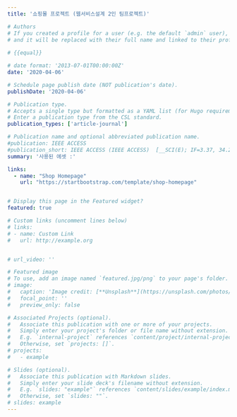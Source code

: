 ```yaml
---
title: '쇼핑몰 프로젝트 (웹서비스설계 2인 팀프로젝트)'

# Authors
# If you created a profile for a user (e.g. the default `admin` user), write the username (folder name) here
# and it will be replaced with their full name and linked to their profile.
  
# {{equal}}

# date format: '2013-07-01T00:00:00Z'
date: '2020-04-06'

# Schedule page publish date (NOT publication's date).
publishDate: '2020-04-06'

# Publication type.
# Accepts a single type but formatted as a YAML list (for Hugo requirements).
# Enter a publication type from the CSL standard.
publication_types: ['article-journal']

# Publication name and optional abbreviated publication name.
#publication: IEEE ACCESS
#publication_short: IEEE ACCESS (IEEE ACCESS)  [__SCI(E); IF=3.37, 34.25% (Q2)__]
summary: '사용된 에셋 :'

links:
  - name: "Shop Homepage"
    url: "https://startbootstrap.com/template/shop-homepage"


# Display this page in the Featured widget?
featured: true

# Custom links (uncomment lines below)
# links:
# - name: Custom Link
#   url: http://example.org


# url_video: ''

# Featured image
# To use, add an image named `featured.jpg/png` to your page's folder.
# image:
#   caption: 'Image credit: [**Unsplash**](https://unsplash.com/photos/pLCdAaMFLTE)'
#   focal_point: ''
#   preview_only: false

# Associated Projects (optional).
#   Associate this publication with one or more of your projects.
#   Simply enter your project's folder or file name without extension.
#   E.g. `internal-project` references `content/project/internal-project/index.md`.
#   Otherwise, set `projects: []`.
# projects:
#   - example

# Slides (optional).
#   Associate this publication with Markdown slides.
#   Simply enter your slide deck's filename without extension.
#   E.g. `slides: "example"` references `content/slides/example/index.md`.
#   Otherwise, set `slides: ""`.
# slides: example
---
```

